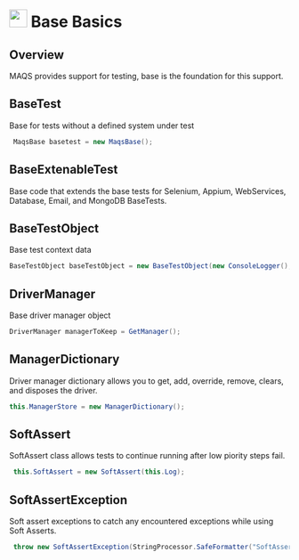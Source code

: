 # <img src="resources/maqslogo.ico" height="32" width="32"> Base Basics
## Overview
MAQS provides support for testing, base is the foundation for this support.  

## BaseTest
 Base for tests without a defined system under test
 ```csharp
  MaqsBase basetest = new MaqsBase();
 ```

## BaseExtenableTest
Base code that extends the base tests for Selenium, Appium, WebServices, Database, Email, and MongoDB BaseTests.

## BaseTestObject
Base test context data
```csharp
BaseTestObject baseTestObject = new BaseTestObject(new ConsoleLogger(), string.Empty);
```

## DriverManager
Base driver manager object
```csharp
DriverManager managerToKeep = GetManager();
```

## ManagerDictionary
 Driver manager dictionary allows you to get, add, override, remove, clears, and disposes the driver. 
 ```csharp
 this.ManagerStore = new ManagerDictionary();
 ```

## SoftAssert
SoftAssert class allows tests to continue running after low piority steps fail.
```csharp
 this.SoftAssert = new SoftAssert(this.Log);
```

## SoftAssertException
Soft assert exceptions to catch any encountered exceptions while using Soft Asserts.
```csharp
 throw new SoftAssertException(StringProcessor.SafeFormatter("SoftAssert.IsFalse failed for: {0}", softAssertName));
```